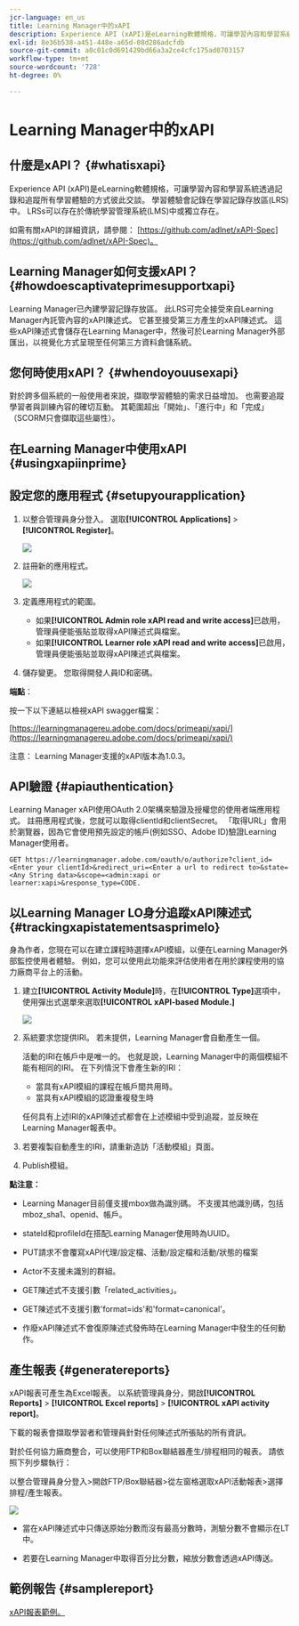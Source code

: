 ```yaml
---
jcr-language: en_us
title: Learning Manager中的xAPI
description: Experience API (xAPI)是eLearning軟體規格，可讓學習內容和學習系統透過記錄和追蹤所有學習體驗的方式彼此交談。
exl-id: 8e36b538-a451-448e-a65d-08d286adcfdb
source-git-commit: a0c01c0d691429bd66a3a2ce4cfc175ad0703157
workflow-type: tm+mt
source-wordcount: '728'
ht-degree: 0%

---
```


# Learning Manager中的xAPI

## 什麼是xAPI？ {#whatisxapi}

Experience API (xAPI)是eLearning軟體規格，可讓學習內容和學習系統透過記錄和追蹤所有學習體驗的方式彼此交談。 學習體驗會記錄在學習記錄存放區(LRS)中。 LRSs可以存在於傳統學習管理系統(LMS)中或獨立存在。

如需有關xAPI的詳細資訊，請參閱： [https://github.com/adlnet/xAPI-Spec](https://github.com/adlnet/xAPI-Spec)。

## Learning Manager如何支援xAPI？ {#howdoescaptivateprimesupportxapi}

Learning Manager已內建學習記錄存放區。 此LRS可完全接受來自Learning Manager內託管內容的xAPI陳述式。 它甚至接受第三方產生的xAPI陳述式。 這些xAPI陳述式會儲存在Learning Manager中，然後可於Learning Manager外部匯出，以視覺化方式呈現至任何第三方資料倉儲系統。

## 您何時使用xAPI？ {#whendoyouusexapi}

對於跨多個系統的一般使用者來說，擷取學習體驗的需求日益增加。  也需要追蹤學習者與訓練內容的確切互動。 其範圍超出「開始」、「進行中」和「完成」（SCORM只會擷取這些屬性）。

## 在Learning Manager中使用xAPI {#usingxapiinprime}

## 設定您的應用程式 {#setupyourapplication}

1. 以整合管理員身分登入。 選取&#x200B;**[!UICONTROL Applications]** > **[!UICONTROL Register]**。

   ![](assets/appregistration.png)

1. 註冊新的應用程式。

   ![](assets/appregistration.png)

1. 定義應用程式的範圍。

   * 如果&#x200B;**[!UICONTROL Admin role xAPI read and write access]**&#x200B;已啟用，管理員便能張貼並取得xAPI陳述式與檔案。
   * 如果&#x200B;**[!UICONTROL Learner role xAPI read and write access]**&#x200B;已啟用，管理員便能張貼並取得xAPI陳述式與檔案。

1. 儲存變更。 您取得開發人員ID和密碼。

**端點**：

按一下以下連結以檢視xAPI swagger檔案：

[https://learningmanagereu.adobe.com/docs/primeapi/xapi/](https://learningmanagereu.adobe.com/docs/primeapi/xapi/)

注意： Learning Manager支援的xAPI版本為1.0.3。

## API驗證 {#apiauthentication}

Learning Manager xAPI使用OAuth 2.0架構來驗證及授權您的使用者端應用程式。 註冊應用程式後，您就可以取得clientId和clientSecret。 「取得URL」會用於瀏覽器，因為它會使用預先設定的帳戶(例如SSO、Adobe ID)驗證Learning Manager使用者。

```
GET https://learningmanager.adobe.com/oauth/o/authorize?client_id=<Enter your clientId>&redirect_uri=<Enter a url to redirect to>&state=<Any String data>&scope=<admin:xapi or learner:xapi>&response_type=CODE.
```

## 以Learning Manager LO身分追蹤xAPI陳述式 {#trackingxapistatementsasprimelo}

身為作者，您現在可以在建立課程時選擇xAPI模組，以便在Learning Manager外部監控使用者體驗。 例如，您可以使用此功能來評估使用者在用於課程使用的協力廠商平台上的活動。

1. 建立&#x200B;**[!UICONTROL Activity Module]**&#x200B;時，在&#x200B;**[!UICONTROL Type]**&#x200B;選項中，使用彈出式選單來選取&#x200B;**[!UICONTROL xAPI-based Module.]**

   ![](assets/xapimodulecreation.png)

1. 系統要求您提供IRI。 若未提供，Learning Manager會自動產生一個。

   活動的IRI在帳戶中是唯一的。 也就是說，Learning Manager中的兩個模組不能有相同的IRI。 在下列情況下會產生新的IRI：

   * 當具有xAPI模組的課程在帳戶間共用時。
   * 當具有xAPI模組的認證重複發生時



   任何具有上述IRI的xAPI陳述式都會在上述模組中受到追蹤，並反映在Learning Manager報表中。

1. 若要複製自動產生的IRI，請重新造訪「活動模組」頁面。
1. Publish模組。

**點注意：**

* Learning Manager目前僅支援mbox做為識別碼。 不支援其他識別碼，包括mboz_sha1、openid、帳戶。

* stateId和profileId在搭配Learning Manager使用時為UUID。
* PUT請求不會覆寫xAPI代理/設定檔、活動/設定檔和活動/狀態的檔案
* Actor不支援未識別的群組。
* GET陳述式不支援引數「related_activities」。
* GET陳述式不支援引數&#39;format=ids&#39;和&#39;format=canonical&#39;。
* 作廢xAPI陳述式不會復原陳述式發佈時在Learning Manager中發生的任何動作。

## 產生報表 {#generatereports}

xAPI報表可產生為Excel報表。 以系統管理員身分，開啟&#x200B;**[!UICONTROL Reports]** > **[!UICONTROL Excel reports]** > **[!UICONTROL xAPI activity report]**。

下載的報表會擷取學習者和管理員針對任何陳述式所張貼的所有資訊。

對於任何協力廠商整合，可以使用FTP和Box聯結器產生/排程相同的報表。 請依照下列步驟執行：

以整合管理員身分登入>開啟FTP/Box聯結器>從左窗格選取xAPI活動報表>選擇排程/產生報表。

![](assets/xapischedule.png)

* 當在xAPI陳述式中只傳送原始分數而沒有最高分數時，測驗分數不會顯示在LT中。

* 若要在Learning Manager中取得百分比分數，縮放分數會透過xAPI傳送。

## 範例報告 {#samplereport}

[xAPI報表範例。](assets/xapireport8842560559890766717csv.zip)
